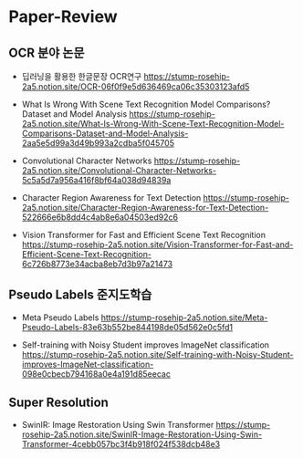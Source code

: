 # Paper-Review

## OCR 분야 논문
- 딥러닝을 활용한 한글문장 OCR연구
https://stump-rosehip-2a5.notion.site/OCR-06f0f9e5d636469ca06c35303123afd5

- What Is Wrong With Scene Text Recognition Model Comparisons? Dataset and Model Analysis
https://stump-rosehip-2a5.notion.site/What-Is-Wrong-With-Scene-Text-Recognition-Model-Comparisons-Dataset-and-Model-Analysis-2aa5e5d99a3d49b993a2cdba5f045705

- Convolutional Character Networks
https://stump-rosehip-2a5.notion.site/Convolutional-Character-Networks-5c5a5d7a956a416f8bf64a038d94839a

- Character Region Awareness for Text Detection
https://stump-rosehip-2a5.notion.site/Character-Region-Awareness-for-Text-Detection-522666e6b8dd4c4ab8e6a04503ed92c6

- Vision Transformer for Fast and Efficient Scene Text Recognition
https://stump-rosehip-2a5.notion.site/Vision-Transformer-for-Fast-and-Efficient-Scene-Text-Recognition-6c726b8773e34acba8eb7d3b97a21473

##  Pseudo Labels 준지도학습

- Meta Pseudo Labels
https://stump-rosehip-2a5.notion.site/Meta-Pseudo-Labels-83e63b552be844198de05d562e0c5fd1

- Self-training with Noisy Student improves ImageNet classification
https://stump-rosehip-2a5.notion.site/Self-training-with-Noisy-Student-improves-ImageNet-classification-098e0cbecb794168a0e4a191d85eecac

## Super Resolution
- SwinIR: Image Restoration Using Swin Transformer
https://stump-rosehip-2a5.notion.site/SwinIR-Image-Restoration-Using-Swin-Transformer-4cebb057bc3f4b918f024f538dcb48e3

